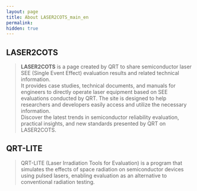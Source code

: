 ```yaml
---
layout: page
title: About LASER2COTS_main_en
permalink:
hidden: true
---
```


## LASER2COTS  
> **LASER2COTS** is a page created by QRT to share semiconductor laser SEE (Single Event Effect) evaluation results and related technical information.  
It provides case studies, technical documents, and manuals for engineers to directly operate laser equipment based on SEE evaluations conducted by QRT. The site is designed to help researchers and developers easily access and utilize the necessary information.  
Discover the latest trends in semiconductor reliability evaluation, practical insights, and new standards presented by QRT on LASER2COTS.

## QRT-LITE  
> QRT-LITE (Laser Irradiation Tools for Evaluation) is a program that simulates the effects of space radiation on semiconductor devices using pulsed lasers, enabling evaluation as an alternative to conventional radiation testing.

